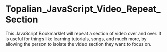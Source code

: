 # Topalian_JavaScript_Video_Repeat_Section
This JavaScript Bookmarklet will repeat a section of video over and over. It is useful for things like learning tutorials, songs, and much more, by allowing the person to isolate the video section they want to focus on.
